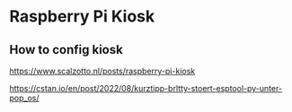 # Raspberry Pi Kiosk 

## How to config kiosk 

https://www.scalzotto.nl/posts/raspberry-pi-kiosk


https://cstan.io/en/post/2022/08/kurztipp-brltty-stoert-esptool-py-unter-pop_os/